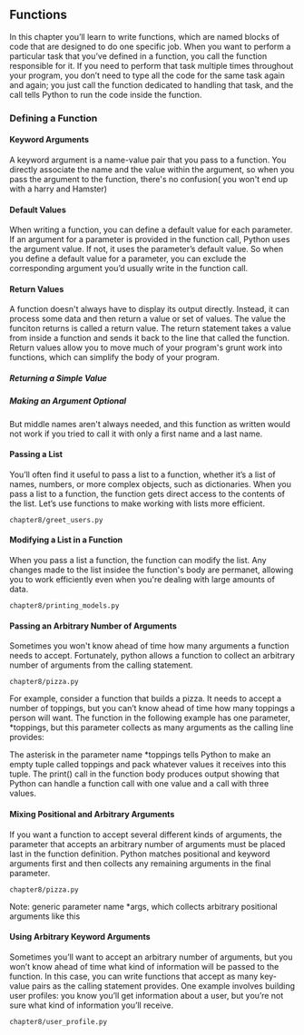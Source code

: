 ## Functions

In this chapter you’ll learn to write functions, which are named blocks of code
that are designed to do one specific job. When you want to perform a particular task
that you’ve defined in a function, you call the function
responsible for it. If you need to perform that task
multiple times throughout your program, you don’t need to type all the
code for the same task again and again; you just call the function dedicated
to handling that task, and the call tells Python to run the code inside the
function.

### Defining a Function


#### Keyword Arguments
A keyword argument is a name-value pair that you pass to a function. You directly associate the name and the value within the argument, so when you pass the argument to the function, there's no confusion( you won't end up with a harry and Hamster)


#### Default Values
When writing a function, you can define a default value for each parameter.
If an argument for a parameter is provided in the function call, Python uses
the argument value. If not, it uses the parameter’s default value. So when
you define a default value for a parameter, you can exclude the corresponding
argument you’d usually write in the function call.

#### Return Values
A function doesn't always have to display its output directly. Instead, it can process some data and then return a value or set of values.  The value the funciton returns is called a return value. The return statement takes a value from inside a function and sends it back to the line that called the function. Return values allow you to move much of your program's grunt work into functions, which can simplify the body of your program.

##### Returning a Simple Value

##### Making an Argument Optional
But middle names aren't always needed, and this function as written would not work if you tried to call it with only a first name and a last name.

#### Passing a List
You’ll often find it useful to pass a list to a function, whether it’s a list of
names, numbers, or more complex objects, such as dictionaries. When you
pass a list to a function, the function gets direct access to the contents of
the list. Let’s use functions to make working with lists more efficient.
```
chapter8/greet_users.py
```

#### Modifying a List in a Function
When you pass a list a function, the function can modify the list. Any changes made to the list insidee the function's body are permanet, allowing you to work efficiently even when you're dealing with large amounts of  data.
```
chapter8/printing_models.py
```

#### Passing an Arbitrary Number of Arguments
Sometimes you won't know ahead of time how many arguments a function needs to accept. Fortunately, python allows a function to collect an arbitrary number of arguments from the calling statement.
```
chapter8/pizza.py
```
For example, consider a function that builds a pizza. It needs to accept a
number of toppings, but you can’t know ahead of time how many toppings
a person will want. The function in the following example has one parameter,
*toppings, but this parameter collects as many arguments as the calling
line provides:

The asterisk in the parameter name *toppings tells Python to make an
empty tuple called toppings and pack whatever values it receives into this
tuple. The print() call in the function body produces output showing that
Python can handle a function call with one value and a call with three
values.

#### Mixing Positional and Arbitrary Arguments
If you want a function to accept several different kinds of arguments, the
parameter that accepts an arbitrary number of arguments must be placed
last in the function definition. Python matches positional and keyword
arguments first and then collects any remaining arguments in the final
parameter.

```
chapter8/pizza.py
```
Note: generic parameter name *args, which collects arbitrary positional arguments like this

#### Using Arbitrary Keyword Arguments
Sometimes you’ll want to accept an arbitrary number of arguments, but you
won’t know ahead of time what kind of information will be passed to the
function. In this case, you can write functions that accept as many key-value
pairs as the calling statement provides. One example involves building user
profiles: you know you’ll get information about a user, but you’re not sure
what kind of information you’ll receive.

```
chapter8/user_profile.py
```